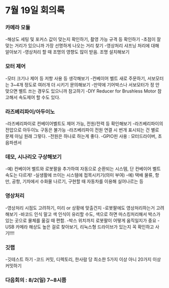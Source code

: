 # 7월 19일 회의록 

### 카메라 모듈
 -해상도 세팅 및 포커스 값이 맞는지 확인하기, 촬영 가능 규격 등 확인하기
 -초점이 잘 맞는 거리가 있으니까 가장 선명하게 나오는 거리 찾기
 -영상처리 샤프닝 처리에 대해 알아보기 
 -영상처리 할 때 조명의 영향도 많이 받음. 조명 설치해보기

### 모터 제어
 -모터 크기나 제어 등 저항 사용 등 생각해보기
 -컨베이어 벨트 새로 주문하기, 서보모터는 3~4개 정도로 여러개 더 시키기 문의해보기
 -만약에 기어박스나 서보모터가 정 안 맞으면 벨트 쓰는 경우도 있으니까 참고하기 
 -DIY Reducer for Brushless Motor 참고해서  속도제어 할 수도 있다.

### 라즈베리파이/아두이노 
 -라즈베리파이로 컨베이어벨트도 제어 가능, 전원/전력 등 확인해보기
 -라즈베리파이의 전압으로 아두이노 구동은 불가능
 -라즈베리파이 전원 연결 시 번개 표시되는 건 별로 문제 아님 원래 그렇다.
 -전원은 하나로 하는게 좋다.
 -GPIO핀 사용 : 모터드라이버, 초음파센서

### 데모, 시나리오 구상해보기
 -예) 컨베이어 벨트와 로봇팔을 추가하여 자동으로 순환되는 시스템, 단 컨베이어 벨트 속도는 다르게!
 -실생활에 쓰이는 시스템에 접목시키기(의미 부여)
 -예) 택배 물류, 항만, 공항, 기차에서 수화물 나르기, 구현할 때 자동차를 이용해 실어나르는 등

### 영상처리
 -영상처리 시점도 고려하기, 미리 or 상황에 맞출건지
 -로봇팔에도 영상처리하는거 고려해보기
 -바코드 인식 말고 색 인식이 유리할 수도, 색으로 하면 마스킹처리해서 박스가 있는 곳으로 물체를 옮길 때 편함.
 -박스 위치까지 로봇팔이 어떻게 움직일지가 중요
 -USB 카메라 해상도 높은 걸로 찾아보기, 리눅스형 드라이브가 있는지 꼭 확인하고 사기!!!!

### 깃랩
 -깃테스트 하기
 -코드 커밋, 디렉토리, 한사람 당 최소한 5가지 이상 아니 20가지 이상 커밋하기
 
 ### 다음회의 : 8/2(일) 7~8시쯤
